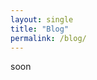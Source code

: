 ```yaml
---
layout: single
title: "Blog"
permalink: /blog/
---
```


soon

<!-- ### Get in Touch

Let’s connect! Feel free to reach out to me at the following:

- 📧 Email: [qazaleh.ranjbaran@gmail.com](mailto:your-email@example.com)
- 🔗 LinkedIn: [Ghazaleh Ranjbaran](https://www.linkedin.com/in/ghazaleh-ranjbaran-6865481ba/)
- 🖥️ GitHub: [ghazalehran](https://github.com/ghazalehran)
 -->
